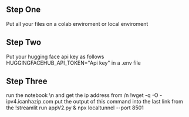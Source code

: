 <h2> Step One </h2>
Put all your files on a colab enviroment or local enviroment

<h2> Step Two </h2>
Put your hugging face api key as follows 
HUGGINGFACEHUB_API_TOKEN="Api key"
in a .env file

<h2> Step Three </h2>
run the notebook 
\n
and get the ip address from
/n
!wget -q -O - ipv4.icanhazip.com
put the output of this command into the last link from the 
!streamlit run appV2.py & npx localtunnel --port 8501

